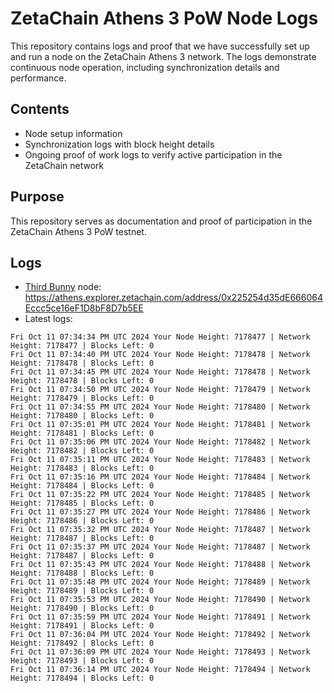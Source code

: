 # ZetaChain Athens 3 PoW Node Logs
This repository contains logs and proof that we have successfully set up and run a node on the ZetaChain Athens 3 network. The logs demonstrate continuous node operation, including synchronization details and performance.

## Contents
- Node setup information
- Synchronization logs with block height details
- Ongoing proof of work logs to verify active participation in the ZetaChain network

## Purpose
This repository serves as documentation and proof of participation in the ZetaChain Athens 3 PoW testnet.

## Logs

- [Third Bunny](https://thirdbunny.xyz/) node: https://athens.explorer.zetachain.com/address/0x225254d35dE666064Eccc5ce16eF1D8bF8D7b5EE
- Latest logs:
```
Fri Oct 11 07:34:34 PM UTC 2024 Your Node Height: 7178477 | Network Height: 7178477 | Blocks Left: 0
Fri Oct 11 07:34:40 PM UTC 2024 Your Node Height: 7178478 | Network Height: 7178478 | Blocks Left: 0
Fri Oct 11 07:34:45 PM UTC 2024 Your Node Height: 7178478 | Network Height: 7178478 | Blocks Left: 0
Fri Oct 11 07:34:50 PM UTC 2024 Your Node Height: 7178479 | Network Height: 7178479 | Blocks Left: 0
Fri Oct 11 07:34:55 PM UTC 2024 Your Node Height: 7178480 | Network Height: 7178480 | Blocks Left: 0
Fri Oct 11 07:35:01 PM UTC 2024 Your Node Height: 7178481 | Network Height: 7178481 | Blocks Left: 0
Fri Oct 11 07:35:06 PM UTC 2024 Your Node Height: 7178482 | Network Height: 7178482 | Blocks Left: 0
Fri Oct 11 07:35:11 PM UTC 2024 Your Node Height: 7178483 | Network Height: 7178483 | Blocks Left: 0
Fri Oct 11 07:35:16 PM UTC 2024 Your Node Height: 7178484 | Network Height: 7178484 | Blocks Left: 0
Fri Oct 11 07:35:22 PM UTC 2024 Your Node Height: 7178485 | Network Height: 7178485 | Blocks Left: 0
Fri Oct 11 07:35:27 PM UTC 2024 Your Node Height: 7178486 | Network Height: 7178486 | Blocks Left: 0
Fri Oct 11 07:35:32 PM UTC 2024 Your Node Height: 7178487 | Network Height: 7178487 | Blocks Left: 0
Fri Oct 11 07:35:37 PM UTC 2024 Your Node Height: 7178487 | Network Height: 7178487 | Blocks Left: 0
Fri Oct 11 07:35:43 PM UTC 2024 Your Node Height: 7178488 | Network Height: 7178488 | Blocks Left: 0
Fri Oct 11 07:35:48 PM UTC 2024 Your Node Height: 7178489 | Network Height: 7178489 | Blocks Left: 0
Fri Oct 11 07:35:53 PM UTC 2024 Your Node Height: 7178490 | Network Height: 7178490 | Blocks Left: 0
Fri Oct 11 07:35:59 PM UTC 2024 Your Node Height: 7178491 | Network Height: 7178491 | Blocks Left: 0
Fri Oct 11 07:36:04 PM UTC 2024 Your Node Height: 7178492 | Network Height: 7178492 | Blocks Left: 0
Fri Oct 11 07:36:09 PM UTC 2024 Your Node Height: 7178493 | Network Height: 7178493 | Blocks Left: 0
Fri Oct 11 07:36:14 PM UTC 2024 Your Node Height: 7178494 | Network Height: 7178494 | Blocks Left: 0
```
